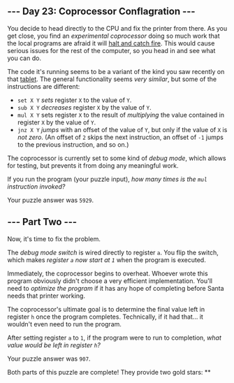 ## \--- Day 23: Coprocessor Conflagration ---

You decide to head directly to the CPU and fix the printer from there.
As you get close, you find an *experimental coprocessor* doing so much
work that the local programs are afraid it will [halt and catch
fire](https://en.wikipedia.org/wiki/Halt_and_Catch_Fire). This would
cause serious issues for the rest of the computer, so you head in and
see what you can do.

The code it's running seems to be a variant of the kind you saw recently
on that [tablet](18). The general functionality seems *very similar*,
but some of the instructions are different:

  - `set X Y` *sets* register `X` to the value of `Y`.
  - `sub X Y` *decreases* register `X` by the value of `Y`.
  - `mul X Y` sets register `X` to the result of *multiplying* the value
    contained in register `X` by the value of `Y`.
  - `jnz X Y` *jumps* with an offset of the value of `Y`, but only if
    the value of `X` is *not zero*. (An offset of `2` skips the next
    instruction, an offset of `-1` jumps to the previous instruction,
    and so on.)

The coprocessor is currently set to some kind of *debug mode*, which
allows for testing, but prevents it from doing any meaningful work.

If you run the program (your puzzle input), *how many times is the `mul`
instruction invoked?*

Your puzzle answer was `5929`.

## \--- Part Two ---

Now, it's time to fix the problem.

The *debug mode switch* is wired directly to register `a`. You flip the
switch, which makes *register `a` now start at `1`* when the program is
executed.

Immediately, the coprocessor begins to overheat. Whoever wrote this
program obviously didn't choose a very efficient implementation. You'll
need to *optimize the program* if it has any hope of completing before
Santa needs that printer working.

The coprocessor's ultimate goal is to determine the final value left in
register `h` once the program completes. Technically, if it had that...
it wouldn't even need to run the program.

After setting register `a` to `1`, if the program were to run to
completion, *what value would be left in register `h`?*

Your puzzle answer was `907`.

Both parts of this puzzle are complete\! They provide two gold stars:
\*\*
